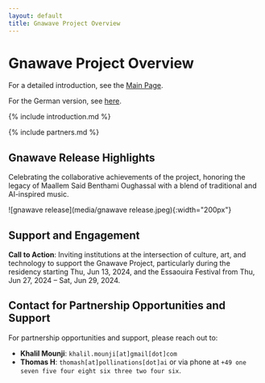 ```yaml
---
layout: default
title: Gnawave Project Overview
---
```


# **Gnawave Project Overview**

For a detailed introduction, see the [Main Page](./index.html).

For the German version, see [here](./index-de.html).

{% include introduction.md %}

{% include partners.md %}

## **Gnawave Release Highlights**

Celebrating the collaborative achievements of the project, honoring the legacy of Maallem Said Benthami Oughassal with a blend of traditional and AI-inspired music.

![gnawave release](media/gnawave release.jpeg){:width="200px"}

## **Support and Engagement**

**Call to Action**: Inviting institutions at the intersection of culture, art, and technology to support the Gnawave Project, particularly during the residency starting Thu, Jun 13, 2024, and the Essaouira Festival from Thu, Jun 27, 2024 – Sat, Jun 29, 2024.

## **Contact for Partnership Opportunities and Support**

For partnership opportunities and support, please reach out to:

- **Khalil Mounji**: `khalil.mounji[at]gmail[dot]com`
- **Thomas H**: `thomash[at]pollinations[dot]ai` or via phone at `+49 one seven five four eight six three two four six`.